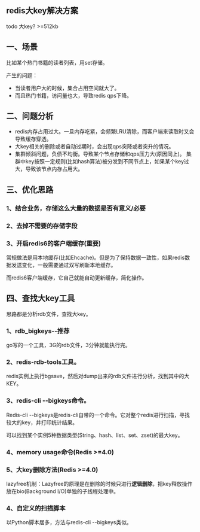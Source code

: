 ## redis大key解决方案

todo
大key? >=512kb

## 一、场景
比如某个热门书籍的读者列表，用set存储。

产生的问题：
* 当读者用户大的时候，集合占用空间就大了。
* 而且热门书籍，访问量也大，导致redis qps下降。

## 二、问题分析
* redis内存占用过大。一旦内存吃紧，会频繁LRU清除，而客户端来读取时又会导致缓存穿透。
* 大key相关的删除或者自动过期时，会出现qps突降或者突升的情况。
* 集群倾斜问题，负债不均衡。导致某个节点存储和qps压力大(原因同上)。
    集群中key按照一定规则(比如hash算法)被分发到不同节点上，如果某个key过大，导致该节点内存占用大。
    
## 三、优化思路
### 1、结合业务，存储这么大量的数据是否有意义/必要
### 2、去掉不需要的存储字段
### 3、开启redis6的客户端缓存(重要)
常规做法是用本地缓存(比如Ehcache)。但是为了保持数据一致性，如果redis数据发送变化，一般需要通过双写刷新本地缓存。

而redis6客户端缓存，它自己就能自动更新缓存，简化操作。

## 四、查找大key工具
思路都是分析rdb文件，查找大key。
### 1、rdb_bigkeys--推荐
go写的一个工具，3G的rdb文件，3分钟就能执行完。

### 2、redis-rdb-tools工具。
redis实例上执行bgsave，然后对dump出来的rdb文件进行分析，找到其中的大KEY。

### 3、redis-cli --bigkeys命令。
Redis-cli --bigkeys是redis-cli自带的一个命令。它对整个redis进行扫描，寻找较大的key，并打印统计结果。

可以找到某个实例5种数据类型(String、hash、list、set、zset)的最大key。

### 4、memory usage命令(Redis >=4.0)

### 5、大key删除方法(Redis >=4.0)
lazyfree机制：Lazyfree的原理是在删除的时候只进行**逻辑删除**，把key释放操作放在bio(Background I/O)单独的子线程处理中。

### 4、自定义的扫描脚本
以Python脚本居多，方法与redis-cli --bigkeys类似。


 

    
    

